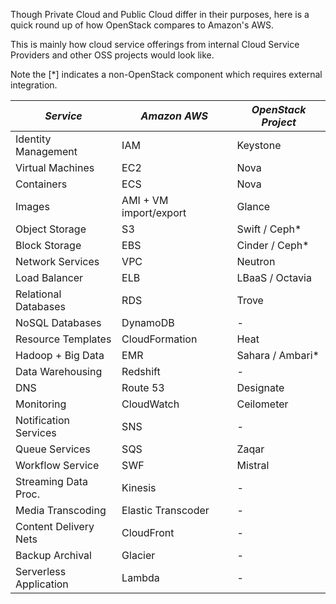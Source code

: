 Though Private Cloud and Public Cloud differ in their purposes, here is a quick round up of how OpenStack compares to Amazon's AWS.

This is mainly how cloud service offerings from internal Cloud Service Providers and other OSS projects would look like.

Note the [*] indicates a non-OpenStack component which requires external integration.

|         *Service*      |  *Amazon AWS*          | *OpenStack Project*    |
| ---------------------- | ---------------------- | ---------------------- |
| Identity Management    | IAM                    | Keystone               |
| Virtual Machines       | EC2                    | Nova	           |
| Containers             | ECS                    | Nova                   |
| Images                 | AMI + VM import/export | Glance                 |
| Object Storage         | S3                     | Swift / Ceph*          |
| Block Storage          | EBS                    | Cinder / Ceph*         |
| Network Services       | VPC                    | Neutron                |
| Load Balancer          | ELB                    | LBaaS  / Octavia       |
| Relational Databases   | RDS                    | Trove                  |
| NoSQL Databases        | DynamoDB               | -                      |
| Resource Templates     | CloudFormation         | Heat                   |
| Hadoop + Big Data      | EMR                    | Sahara / Ambari*       |
| Data Warehousing       | Redshift               | -                      |
| DNS                    | Route 53               | Designate              |
| Monitoring             | CloudWatch             | Ceilometer             |
| Notification Services  | SNS                    | -                      |
| Queue Services         | SQS                    | Zaqar                  |
| Workflow Service       | SWF                    | Mistral                |
| Streaming Data Proc.   | Kinesis                | -                      |
| Media Transcoding      | Elastic Transcoder     | -                      |
| Content Delivery Nets  | CloudFront             | -                      |
| Backup Archival        | Glacier                | -                      |
| Serverless Application | Lambda                 | -                      |
